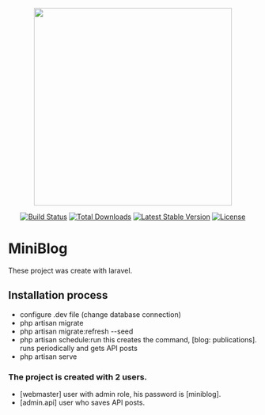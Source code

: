 <p align="center"><img src="https://res.cloudinary.com/dtfbvvkyp/image/upload/v1566331377/laravel-logolockup-cmyk-red.svg" width="400"></p>

<p align="center">
<a href="https://travis-ci.org/laravel/framework"><img src="https://travis-ci.org/laravel/framework.svg" alt="Build Status"></a>
<a href="https://packagist.org/packages/laravel/framework"><img src="https://poser.pugx.org/laravel/framework/d/total.svg" alt="Total Downloads"></a>
<a href="https://packagist.org/packages/laravel/framework"><img src="https://poser.pugx.org/laravel/framework/v/stable.svg" alt="Latest Stable Version"></a>
<a href="https://packagist.org/packages/laravel/framework"><img src="https://poser.pugx.org/laravel/framework/license.svg" alt="License"></a>
</p>

# MiniBlog
These project was create with laravel.

## Installation process
- configure .dev file (change database connection)
- php artisan migrate
- php artisan migrate:refresh --seed
- php artisan schedule:run this creates the command, [blog: publications]. runs periodically and gets API posts
- php artisan serve

### The project is created with 2 users.
- [webmaster] user with admin role, his password is [miniblog].
- [admin.api] user who saves API posts.
